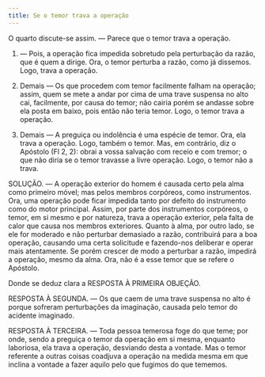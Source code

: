 ```yaml
---
title: Se o temor trava a operação
---
```


O quarto discute-se assim. — Parece que o temor trava a operação.  

1. — Pois, a operação fica impedida sobretudo pela perturbação da razão, que é quem a dirige. Ora, o temor perturba a razão, como já dissemos. Logo, trava a operação.  

2. Demais — Os que procedem com temor facilmente falham na operação; assim, quem se mete a andar por cima de uma trave suspensa no alto cai, facilmente, por causa do temor; não cairia porém se andasse sobre ela posta em baixo, pois então não teria temor. Logo, o temor trava a operação.  

3. Demais — A preguiça ou indolência é uma espécie de temor. Ora, ela trava a operação. Logo, também o temor.  Mas, em contrário, diz o Apóstolo (Fl 2, 2): obrai a vossa salvação com receio e com tremor; o que não diria se o temor travasse a livre operação. Logo, o temor não a trava.  

SOLUÇÃO. — A operação exterior do homem é causada certo pela alma como primeiro móvel; mas pelos membros corpóreos, como instrumentos. Ora, uma operação pode ficar impedida tanto por defeito do instrumento como do motor principal. Assim, por parte dos instrumentos corpóreos, o temor, em si mesmo e por natureza, trava a operação exterior, pela falta de calor que causa nos membros exteriores. Quanto à alma, por outro lado, se ele for moderado e não perturbar demasiado a razão, contribuirá para a boa operação, causando uma certa solicitude e fazendo-nos deliberar e operar mais atentamente. Se porém crescer de modo a perturbar a razão, impedirá a operação, mesmo da alma. Ora, não é a esse temor que se refere o Apóstolo.  

Donde se deduz clara a RESPOSTA À PRIMEIRA OBJEÇÃO.  

RESPOSTA À SEGUNDA. — Os que caem de uma trave suspensa no alto é porque sofreram perturbações da imaginação, causada pelo temor do acidente imaginado.  

RESPOSTA À TERCEIRA. — Toda pessoa temerosa foge do que teme; por onde, sendo a preguiça o temor da operação em si mesma, enquanto laboriosa, ela trava a operação, desviando desta a vontade. Mas o temor referente a outras coisas coadjuva a operação na medida mesma em que inclina a vontade a fazer aquilo pelo que fugimos do que tememos.